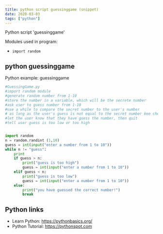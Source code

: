 ```yaml
---
title: python script guessinggame (snippet)
date: 2020-03-03
tags: ["python"]
---
```

Python script 'guessinggame'


Modules used in program: 
* `import random`

## python guessinggame

Python example: guessinggame

```python
#GuessingGame.py
#import random module
#generate random number from 1-10
#store the number in a variable, which will be the secrete number
#ask user to guess number from 1-10
#use a while to compare the secret number to the user's number
# as long as the user's guess is not equal to the secret number kee checkigng
#let the user know that they have guess the number, then quit
#tell user guess is too low or too high


import random
n = random.randint (1,10)
guess = int(input("enter a number from 1 to 10"))
while n != "guess":
    print
    if guess > n:
        print("guess is too high")
        guess = int(input("enter a number from 1 to 10"))
    elif guess < n:
        print("guess is too low")
        guess = int(input("enter a number from 1 to 10"))
    else:
        print("you have guessed the correct number!")
        break  


```

## Python links

- Learn Python: https://pythonbasics.org/
- Python Tutorial: https://pythonspot.com
